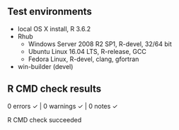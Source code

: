## Test environments
* local OS X install, R 3.6.2
* Rhub
  * Windows Server 2008 R2 SP1, R-devel, 32/64 bit
  * Ubuntu Linux 16.04 LTS, R-release, GCC
  * Fedora Linux, R-devel, clang, gfortran
* win-builder (devel)

## R CMD check results

0 errors ✓ | 0 warnings ✓ | 0 notes ✓

R CMD check succeeded

